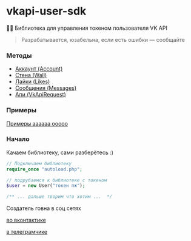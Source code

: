 # vkapi-user-sdk

🙍‍♂ Библиотека для управления токеном пользователя VK API

> Разрабатывается, юзабельна, если есть ошибки — сообщайте

### Методы
* [Аккаунт (Account)](docs/Account.md)
* [Стена (Wall)](docs/Wall.md)
* [Лайки (Likes)](docs/Likes.md)
* [Сообщения (Messages)](docs/Messages.md)
* [Апи (VkApiRequest)](docs/Api.md)

### Примеры
[Примеры аааааа ооооо](tests/)

### Начало
Качаем библиотеку, сами разберётесь :)

```php
// Подключаем библиотеку
require_once "autoload.php";

// подрубаемся к библиотеке с токеном
$user = new User("токен пж");

/** ... дальше творим что хотим ...  */
```

Создатель говна в соц сетях

[во вконтактике](https://vk.com/offnikgay)

[в телеграмчике](https://t.me/vyxel)